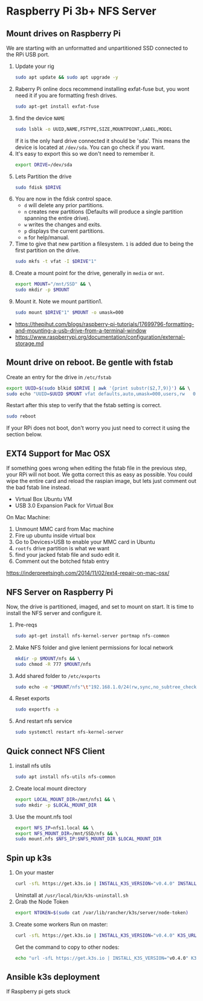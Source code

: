 # Raspberry Pi 3b+ NFS Server

## Mount drives on Raspberry Pi
We are starting with an unformatted and unpartitioned SSD connected
to the RPi USB port.

1. Update your rig
   ```bash
   sudo apt update && sudo apt upgrade -y
   ```
2. Raberry Pi online docs recommend installing exfat-fuse but,
   you wont need it if you are formatting fresh drives.
   ```bash
   sudo apt-get install exfat-fuse
   ```
3. find the device ```NAME```
   ```bash
   sudo lsblk -o UUID,NAME,FSTYPE,SIZE,MOUNTPOINT,LABEL,MODEL
   ```
   If it is the only hard drive connected it should be 'sda'.
   This means the device is located at ```/dev/sda```.  You can
   go check if you want.
4. It's easy to export this so we don't need to remember it.
   ```bash
   export DRIVE=/dev/sda
   ```
5. Lets Partition the drive
   ```bash
   sudo fdisk $DRIVE
   ```
6. You are now in the fdisk control space.
   * ```d``` will delete any prior partitions.
   * ```n``` creates new partitions (Defaults will produce a single
     partition spanning the entire drive).
   * ```w``` writes the changes and exits.
   * ```p``` displays the current partitions.
   * ```m``` for help/manual.
7. Time to give that new partition a filesystem.  ```1``` is added
   due to being the first partition on the drive.
   ```bash
   sudo mkfs -t vfat -I $DRIVE"1"
   ```
8. Create a mount point for the drive, generally in ```media``` or ```mnt```.
   ```bash
   export MOUNT="/mnt/SSD" && \ 
   sudo mkdir -p $MOUNT
   ```
9. Mount it. Note we mount partition1.
    ```bash
    sudo mount $DRIVE"1" $MOUNT -o umask=000
    ```
* https://thepihut.com/blogs/raspberry-pi-tutorials/17699796-formatting-and-mounting-a-usb-drive-from-a-terminal-window
* https://www.raspberrypi.org/documentation/configuration/external-storage.md


## Mount drive on reboot. Be gentle with fstab
Create an entry for the drive in ```/etc/fstab```
```bash
export UUID=$(sudo blkid $DRIVE | awk '{print substr($2,7,9)}') && \  
sudo echo "UUID=$UUID $MOUNT vfat defaults,auto,umask=000,users,rw   0      0" | sudo tee -a /etc/fstab
```
Restart after this step to verify that the fstab setting is correct.
```bash
sudo reboot
```  
If your RPi does not boot, don't worry you just need to correct it using
the section below.


## EXT4 Support for Mac OSX
If something goes wrong when editing the fstab file in the previous step,
your RPi will not boot.  We gotta correct this as easy as possible.
You could wipe the entire card and reload the raspian image, but lets
just comment out the bad fstab line instead.

* Virtual Box Ubuntu VM
* USB 3.0 Expansion Pack for Virtual Box

On Mac Machine: 
1. Unmount MMC card from Mac machine
2. Fire up ubuntu inside virtual box
3. Go to Devices>USB to enable your MMC card in Ubuntu
4. ```rootfs``` drive partition is what we want
5. find your jacked fstab file and sudo edit it.
6. Comment out the botched fstab entry

https://inderpreetsingh.com/2014/11/02/ext4-repair-on-mac-osx/

## NFS Server on Raspberry Pi
Now, the drive is partitioned, imaged, and set to mount on start.
It is time to install the NFS server and configure it.

1. Pre-reqs
   ```bash
   sudo apt-get install nfs-kernel-server portmap nfs-common
   ```
2. Make NFS folder and give lenient permissions for local network
   ```bash
   mkdir -p $MOUNT/nfs && \ 
   sudo chmod -R 777 $MOUNT/nfs
   ```
3. Add shared folder to ```/etc/exports```
   ```bash
   sudo echo -e "$MOUNT/nfs"\t"192.168.1.0/24(rw,sync,no_subtree_check,insecure,all_squash)" >> /etc/exports
   ```
4. Reset exports
   ```bash
   sudo exportfs -a
   ```
5. And restart nfs service
   ```bash
   sudo systemctl restart nfs-kernel-server
   ```

## Quick connect NFS Client
1. install nfs utils
   ```bash
   sudo apt install nfs-utils nfs-common
   ```
2. Create local mount directory
   ```bash
   export LOCAL_MOUNT_DIR=/mnt/nfs1 && \ 
   sudo mkdir -p $LOCAL_MOUNT_DIR
3. Use the mount.nfs tool
   ```bash
   export NFS_IP=nfs1.local && \ 
   export NFS_MOUNT_DIR=/mnt/SSD/nfs && \ 
   sudo mount.nfs $NFS_IP:$NFS_MOUNT_DIR $LOCAL_MOUNT_DIR
   ```

## Spin up k3s
1. On your master
   ```bash
   curl -sfL https://get.k3s.io | INSTALL_K3S_VERSION="v0.4.0" INSTALL_K3S_EXEC="--disable-agent --no-deploy traefik --no-deploy servicelb" sh -
   ```
   Uninstall at ```/usr/local/bin/k3s-uninstall.sh```
2. Grab the Node Token
    ```bash
    export NTOKEN=$(sudo cat /var/lib/rancher/k3s/server/node-token)
    ```
3. Create some workers
    Run on master:
    ```bash
    curl -sfL https://get.k3s.io | INSTALL_K3S_VERSION="v0.4.0" K3S_URL=https://$IP:6443 K3S_TOKEN=$NTOKEN sh -
    ```
    Get the command to copy to other nodes:
    ```bash
    echo "url -sfL https://get.k3s.io | INSTALL_K3S_VERSION="v0.4.0" K3S_URL=https://$IP:6443 K3S_TOKEN=$NTOKEN sh -"
    ```


## Ansible k3s deployment

If Raspberry pi gets stuck
```bash
```